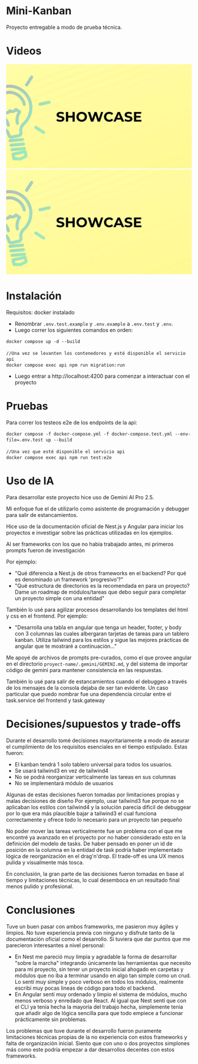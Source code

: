 # Mini-Kanban
Proyecto entregable a modo de prueba técnica.

# Videos
[![Watch the video](https://github.com/ivanPeceto/Mini-Kanban/blob/main/multimedia/thumbnail.jpg)](https://github.com/ivanPeceto/Mini-Kanban/blob/main/multimedia/video.webm)
[![Watch the video](https://github.com/ivanPeceto/Mini-Kanban/blob/main/multimedia/thumbnail.jpg)](https://github.com/ivanPeceto/Mini-Kanban/blob/main/multimedia/video_manyclients.webm)

# Instalación
Requisitos: docker instalado
- Renombrar `.env.test.example` y `.env.example` a `.env.test` y  `.env`.
- Luego correr los siguientes comandos en orden:
```
docker compose up -d --build

//Una vez se levanten los contenedores y esté disponible el servicio api
docker compose exec api npm run migration:run

```
- Luego entrar a http://localhost:4200 para comenzar a interactuar con el proyecto

# Pruebas
Para correr los testeos e2e de los endpoints de la api:
```
docker compose -f docker-compose.yml -f docker-compose.test.yml --env-file=.env.test up --build

//Una vez que esté disponible el servicio api
docker compose exec api npm run test:e2e

```

# Uso de IA
Para desarrollar este proyecto hice uso de Gemini AI Pro 2.5.

Mi enfoque fue el de utilizarlo como asistente de programación y debugger para salir de estancamientos.

Hice uso de la documentación oficial de Nest.js y Angular para iniciar los proyectos e investigar sobre las prácticas utilizadas en los ejemplos. 

Al ser frameworks con los que no había trabajado antes, mi primeros prompts fueron de investigación

Por ejemplo:
- "Qué diferencia a Nest.js de otros frameworks en el backend? Por qué es denominado un framework 'progresivo'?"
- "Qué estructura de directorios es la recomendada en para un proyecto? Dame un roadmap de módulos/tareas que debo seguir para completar un proyecto simple con una entidad"

También lo usé para agilizar procesos desarrollando los templates del html y css en el frontend.
Por ejemplo:
- "Desarrolla una tabla en angular que tenga un header, footer, y body con 3 columnas las cuales albergaran tarjetas de tareas para un tablero kanban. Utiliza tailwind para los estilos y sigue las mejores prácticas de angular que te mostraré a continuación..."

Me apoyé de archivos de prompts pre-curados, como el que provee angular en el directorio `proyect-name/.gemini/GEMINI.md`, y del sistema de importar código de gemini para mantener consistencia en las respuestas.

También lo usé para salir de estancamientos cuando el debuggeo a través de los mensajes de la consola dejaba de ser tan evidente. 
Un caso particular que puedo nombrar fue una dependencia circular entre el task.service del frontend y task.gateway

# Decisiones/supuestos y trade-offs
Durante el desarrollo tomé decisiones mayoritariamente a modo de aseurar el cumplimiento de los requisitos esenciales en el tiempo estipulado. Estas fueron:

- El kanban tendrá 1 solo tablero universal para todos los usuarios.
- Se usará tailwind3 en vez de tailwind4
- No se podrá reorganizar verticalmente las tareas en sus columnas
- No se implementará módulo de usuarios

Algunas de estas decisiones fueron tomadas por limitaciones propias y malas decisiones de diseño
Por ejemplo, usar tailwind3 fue porque no se aplicaban los estilos con tailwind4 y la solución parecía dificil de debuggear por lo que era más plaucible bajar a tailwind3 el cual funciona correctamente y ofrece todo lo necesario para un proyecto tan pequeño

No poder mover las tareas verticalmente fue un problema con el que me encontré ya avanzado en el proyecto por no haber considerado esto en la definición del modelo de tasks. De haber pensado en poner un id de posición en la columna en la entidad de task podría haber implementado lógica de reorganización en el drag'n'drop. El trade-off es una UX menos pulida y visualmente más tosca.

En conclusión, la gran parte de las decisiones fueron tomadas en base al tiempo y limitaciones técnicas, lo cual desemboca en un resultado final menos pulido y profesional.

# Conclusiones
Tuve un buen pasar con ambos frameworks, me pasieron muy ágiles y limpios. No tuve experiencia previa con ninguno y disfrute tanto de la documentación oficial como el desarrollo. 
Si tuviera que dar puntos que me parecieron interesantes a nivel personal:
- En Nest me pareció muy limpia y agradable la forma de desarrollar "sobre la marcha" integrando únicamente las herramientas que necesito para mi proyecto, sin tener un proyecto inicial ahogado en carpetas y módulos que no iba a terminar usando en algo tan simple como un crud. Lo sentí muy simple y poco verboso en todos los módulos, realmente escribí muy pocas lineas de código para todo el backend.
- En Angular sentí muy ordenado y limpio el sistema de módulos, mucho menos verboso y enredado que React. Al igual que Nest sentí que con el CLI ya tenía hecha la mayoría del trabajo hecha, simplemente tenia que añadir algo de lógica sencilla para que todo empiece a funcionar prácticamente sin problemas.

Los problemas que tuve durante el desarrollo fueron puramente limitaciones técnicas propias de la no experiencia con estos frameworks y falta de organización inicial. Siento que con uno o dos proyectos simplones más como este podría empezar a dar desarrollos decentes con estos frameworks. 